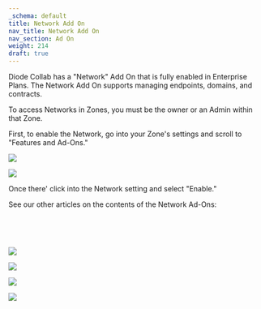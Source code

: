 ```yaml
---
_schema: default
title: Network Add On
nav_title: Network Add On
nav_section: Ad On
weight: 214
draft: true
---
```

Diode Collab has a "Network" Add On that is fully enabled in Enterprise Plans.  The Network Add On supports managing endpoints, domains, and contracts.

To access Networks in Zones, you must be the owner or an Admin within that Zone.

First, to enable the Network, go into your Zone's settings and scroll to "Features and Ad-Ons."

![](/uploads/network1-1.png)

![](/uploads/network2-1.png)

Once there' click into the Network setting and select "Enable."

See our other articles on the contents of the Network Ad-Ons:

&nbsp;

&nbsp;

![](/uploads/screenshot-2024-11-06-at-11-04-20-am.png)

![](/uploads/screenshot-2024-11-06-at-11-04-37-am.png)

![](/uploads/screenshot-2024-11-06-at-11-04-50-am.png)

![](/uploads/screenshot-2024-11-06-at-11-05-05-am.png)

&nbsp;